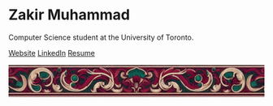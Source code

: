 # Zakir Muhammad
Computer Science student at the University of Toronto.

<!--
### <img src="https://github.com/Zakir-Muhammad/Zakir-Muhammad/blob/main/internet.png" alt="Website" width="20"/> [Website](https://zakirm.com)
### <img src="https://github.com/Zakir-Muhammad/Zakir-Muhammad/blob/main/linkedin.png" alt="LinkedIn" width="20"/> [LinkedIn](https://linkedin.com/in/zakir-m)
### <img src="https://github.com/Zakir-Muhammad/Zakir-Muhammad/blob/main/attach-file.png" alt="Resume" width="20"/> [Resume](https://www.zakirm.com/resume)
-->

[Website](https://zakirm.com)
[LinkedIn](https://linkedin.com/in/zakir-m)
[Resume](https://www.zakirm.com/resume)

<img src="https://github.com/Zakir-Muhammad/Zakir-Muhammad/blob/main/floral_border.jpeg" alt="Floral Border"/>

<!--
<sub><a href="https://www.flaticon.com/free-icons/ui" title="ui icons">Ui icons created by riajulislam - Flaticon</a></sub>
<sub><a href="https://www.flaticon.com/free-icons/linkedin" title="linkedin icons">Linkedin icons created by Freepik - Flaticon</a></sub>
<sub><a href="https://www.flaticon.com/free-icons/attach" title="attach icons">Attach icons created by Freepik - Flaticon</a></sub>
-->

